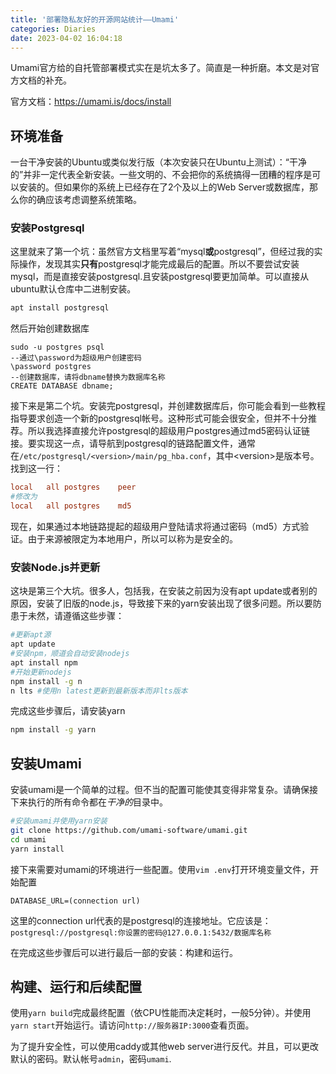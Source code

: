 ```yaml
---
title: '部署隐私友好的开源网站统计——Umami'
categories: Diaries
date: 2023-04-02 16:04:18
---
```

Umami官方给的自托管部署模式实在是坑太多了。简直是一种折磨。本文是对官方文档的补充。

官方文档：https://umami.is/docs/install

## 环境准备

一台干净安装的Ubuntu或类似发行版（本次安装只在Ubuntu上测试）：“干净的”并非一定代表全新安装。一些文明的、不会把你的系统搞得一团糟的程序是可以安装的。但如果你的系统上已经存在了2个及以上的Web Server或数据库，那么你的确应该考虑调整系统策略。

### 安装Postgresql

这里就来了第一个坑：虽然官方文档里写着“mysql**或**postgresql”，但经过我的实际操作，发现其实**只有**postgresql才能完成最后的配置。所以不要尝试安装mysql，而是直接安装postgresql.且安装postgresql要更加简单。可以直接从ubuntu默认仓库中二进制安装。

```bash
apt install postgresql
```

然后开始创建数据库

```pgsql
sudo -u postgres psql
--通过\password为超级用户创建密码
\password postgres
--创建数据库，请将dbname替换为数据库名称
CREATE DATABASE dbname;
```

接下来是第二个坑。安装完postgresql，并创建数据库后，你可能会看到一些教程指导要求创造一个新的postgresql帐号。这种形式可能会很安全，但并不十分推荐。所以我选择直接允许postgresql的超级用户postgres通过md5密码认证链接。要实现这一点，请导航到postgresql的链路配置文件，通常在`/etc/postgresql/<version>/main/pg_hba.conf`，其中\<version\>是版本号。找到这一行：

```conf
local	all	postgres	peer
#修改为
local	all	postgres	md5
```

现在，如果通过本地链路提起的超级用户登陆请求将通过密码（md5）方式验证。由于来源被限定为本地用户，所以可以称为是安全的。

### 安装Node.js并更新

这块是第三个大坑。很多人，包括我，在安装之前因为没有apt update或者别的原因，安装了旧版的node.js，导致接下来的yarn安装出现了很多问题。所以要防患于未然，请遵循这些步骤：

```bash
#更新apt源
apt update
#安装npm，顺道会自动安装nodejs
apt install npm
#开始更新nodejs
npm install -g n
n lts #使用n latest更新到最新版本而非lts版本
```

完成这些步骤后，请安装yarn

```bash
npm install -g yarn
```

## 安装Umami

安装umami是一个简单的过程。但不当的配置可能使其变得非常复杂。请确保接下来执行的所有命令都在*干净的*目录中。

```bash
#安装umami并使用yarn安装
git clone https://github.com/umami-software/umami.git
cd umami
yarn install
```

接下来需要对umami的环境进行一些配置。使用`vim .env`打开环境变量文件，开始配置

```env
DATABASE_URL=(connection url)
```

这里的connection url代表的是postgresql的连接地址。它应该是：`postgresql://postgresql:你设置的密码@127.0.0.1:5432/数据库名称`

在完成这些步骤后可以进行最后一部的安装：构建和运行。

## 构建、运行和后续配置

使用`yarn build`完成最终配置（依CPU性能而决定耗时，一般5分钟）。并使用`yarn start`开始运行。请访问`http://服务器IP:3000`查看页面。

为了提升安全性，可以使用caddy或其他web server进行反代。并且，可以更改默认的密码。默认帐号`admin`，密码`umami`.
